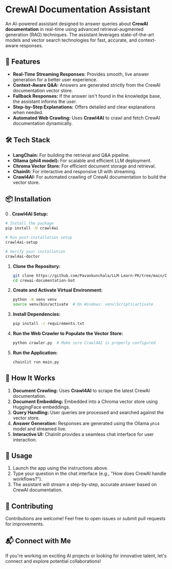 # CrewAI Documentation Assistant

An AI-powered assistant designed to answer queries about **CrewAI documentation** in real-time using advanced retrieval-augmented generation (RAG) techniques. The assistant leverages state-of-the-art models and vector search technologies for fast, accurate, and context-aware responses.

## 🚀 Features

- **Real-Time Streaming Responses:** Provides smooth, live answer generation for a better user experience.
- **Context-Aware Q&A:** Answers are generated strictly from the CrewAI documentation vector store.
- **Fallback Responses:** If the answer isn't found in the knowledge base, the assistant informs the user.
- **Step-by-Step Explanations:** Offers detailed and clear explanations when needed.
- **Automated Web Crawling:** Uses **Crawl4AI** to crawl and fetch CrewAI documentation dynamically.

## 🛠️ Tech Stack

- **LangChain:** For building the retrieval and Q&A pipeline.
- **Ollama (phi4 model):** For scalable and efficient LLM deployment.
- **Chroma Vector Store:** For efficient document storage and retrieval.
- **Chainlit:** For interactive and responsive UI with streaming.
- **Crawl4AI:** For automated crawling of CrewAI documentation to build the vector store.



## 📦 Installation

0 . **Crawl4AI Setup:** 

```bash
# Install the package
pip install -U crawl4ai

# Run post-installation setup
crawl4ai-setup

# Verify your installation
crawl4ai-doctor
```

1. **Clone the Repository:**
   ```bash
   git clone https://github.com/Pavankunchala/LLM-Learn-PK/tree/main/Chainlit-apps/crewai-documentation-bot
   cd crewai-documentation-bot
   ```

2. **Create and Activate Virtual Environment:**
   ```bash
   python -m venv venv
   source venv/bin/activate  # On Windows: venv\Scripts\activate
   ```

3. **Install Dependencies:**
   ```bash
   pip install -r requirements.txt
   ```

4. **Run the Web Crawler to Populate the Vector Store:**
   ```bash
   python crawler.py  # Make sure Crawl4AI is properly configured
   ```

5. **Run the Application:**
   ```bash
   chainlit run main.py 
   ```
## 📖 How It Works

1. **Document Crawling:** Uses **Crawl4AI** to scrape the latest CrewAI documentation.
2. **Document Embedding:** Embedded into a Chroma vector store using HuggingFace embeddings.
3. **Query Handling:** User queries are processed and searched against the vector store.
4. **Answer Generation:** Responses are generated using the Ollama `phi4` model and streamed live.
5. **Interactive UI:** Chainlit provides a seamless chat interface for user interaction.

## 📝 Usage

1. Launch the app using the instructions above.
2. Type your question in the chat interface (e.g., "How does CrewAI handle workflows?").
3. The assistant will stream a step-by-step, accurate answer based on CrewAI documentation.

## 🤝 Contributing

Contributions are welcome! Feel free to open issues or submit pull requests for improvements.

## 📬 Connect with Me

If you're working on exciting AI projects or looking for innovative talent, let's connect and explore potential collaborations!

